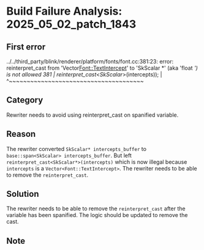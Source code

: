 # Build Failure Analysis: 2025_05_02_patch_1843

## First error

../../third_party/blink/renderer/platform/fonts/font.cc:381:23: error: reinterpret_cast from 'Vector<Font::TextIntercept>' to 'SkScalar *' (aka 'float *') is not allowed
  381 |                       reinterpret_cast<SkScalar*>(intercepts));
      |                       ^~~~~~~~~~~~~~~~~~~~~~~~~~~~~~~~~~~~~~~

## Category
Rewriter needs to avoid using reinterpret_cast on spanified variable.

## Reason
The rewriter converted `SkScalar* intercepts_buffer` to `base::span<SkScalar> intercepts_buffer`. But left `reinterpret_cast<SkScalar*>(intercepts)` which is now illegal because `intercepts` is a `Vector<Font::TextIntercept>`. The rewriter needs to be able to remove the `reinterpret_cast`.

## Solution
The rewriter needs to be able to remove the `reinterpret_cast` after the variable has been spanified. The logic should be updated to remove the cast.

## Note